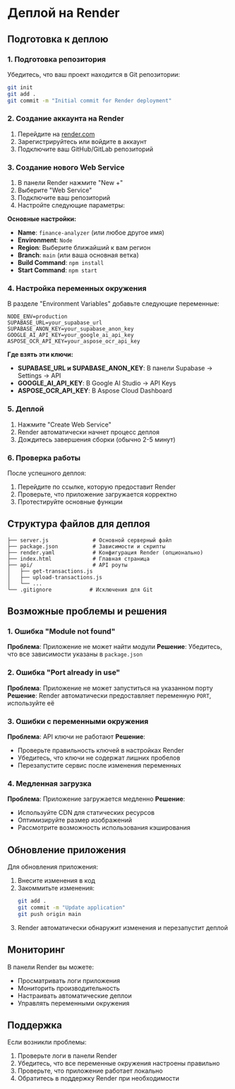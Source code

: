 # Деплой на Render

## Подготовка к деплою

### 1. Подготовка репозитория

Убедитесь, что ваш проект находится в Git репозитории:

```bash
git init
git add .
git commit -m "Initial commit for Render deployment"
```

### 2. Создание аккаунта на Render

1. Перейдите на [render.com](https://render.com)
2. Зарегистрируйтесь или войдите в аккаунт
3. Подключите ваш GitHub/GitLab репозиторий

### 3. Создание нового Web Service

1. В панели Render нажмите "New +"
2. Выберите "Web Service"
3. Подключите ваш репозиторий
4. Настройте следующие параметры:

**Основные настройки:**
- **Name**: `finance-analyzer` (или любое другое имя)
- **Environment**: `Node`
- **Region**: Выберите ближайший к вам регион
- **Branch**: `main` (или ваша основная ветка)
- **Build Command**: `npm install`
- **Start Command**: `npm start`

### 4. Настройка переменных окружения

В разделе "Environment Variables" добавьте следующие переменные:

```
NODE_ENV=production
SUPABASE_URL=your_supabase_url
SUPABASE_ANON_KEY=your_supabase_anon_key
GOOGLE_AI_API_KEY=your_google_ai_api_key
ASPOSE_OCR_API_KEY=your_aspose_ocr_api_key
```

**Где взять эти ключи:**

- **SUPABASE_URL и SUPABASE_ANON_KEY**: В панели Supabase → Settings → API
- **GOOGLE_AI_API_KEY**: В Google AI Studio → API Keys
- **ASPOSE_OCR_API_KEY**: В Aspose Cloud Dashboard

### 5. Деплой

1. Нажмите "Create Web Service"
2. Render автоматически начнет процесс деплоя
3. Дождитесь завершения сборки (обычно 2-5 минут)

### 6. Проверка работы

После успешного деплоя:

1. Перейдите по ссылке, которую предоставит Render
2. Проверьте, что приложение загружается корректно
3. Протестируйте основные функции

## Структура файлов для деплоя

```
├── server.js              # Основной серверный файл
├── package.json           # Зависимости и скрипты
├── render.yaml            # Конфигурация Render (опционально)
├── index.html             # Главная страница
├── api/                   # API роуты
│   ├── get-transactions.js
│   ├── upload-transactions.js
│   └── ...
└── .gitignore            # Исключения для Git
```

## Возможные проблемы и решения

### 1. Ошибка "Module not found"

**Проблема**: Приложение не может найти модули
**Решение**: Убедитесь, что все зависимости указаны в `package.json`

### 2. Ошибка "Port already in use"

**Проблема**: Приложение не может запуститься на указанном порту
**Решение**: Render автоматически предоставляет переменную `PORT`, используйте её

### 3. Ошибки с переменными окружения

**Проблема**: API ключи не работают
**Решение**: 
- Проверьте правильность ключей в настройках Render
- Убедитесь, что ключи не содержат лишних пробелов
- Перезапустите сервис после изменения переменных

### 4. Медленная загрузка

**Проблема**: Приложение загружается медленно
**Решение**: 
- Используйте CDN для статических ресурсов
- Оптимизируйте размер изображений
- Рассмотрите возможность использования кэширования

## Обновление приложения

Для обновления приложения:

1. Внесите изменения в код
2. Закоммитьте изменения:
   ```bash
   git add .
   git commit -m "Update application"
   git push origin main
   ```
3. Render автоматически обнаружит изменения и перезапустит деплой

## Мониторинг

В панели Render вы можете:

- Просматривать логи приложения
- Мониторить производительность
- Настраивать автоматические деплои
- Управлять переменными окружения

## Поддержка

Если возникли проблемы:

1. Проверьте логи в панели Render
2. Убедитесь, что все переменные окружения настроены правильно
3. Проверьте, что приложение работает локально
4. Обратитесь в поддержку Render при необходимости 